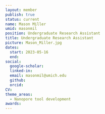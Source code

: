 ```yaml
---
layout: member
publish: true
status: current
name: Mason Miller
umid: masonmil
position: Undergraduate Research Assistant
title: Undergraduate Research Assistant
picture: Mason_Miller.jpg
dates:
  start: 2023-05-16
  end: 
social: 
  google-scholar: 
  linked-in: 
  email: masonmil@umich.edu
  github:
  orcid:
CV: 
theme_areas:
  - Nanopore tool development
awards:
---
```


